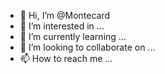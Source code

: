 - 👋 Hi, I’m @Montecard
- 👀 I’m interested in ...
- 🌱 I’m currently learning ...
- 💞️ I’m looking to collaborate on ...
- 📫 How to reach me ...

<!---
Montecard/Montecard is a ✨ special ✨ repository because its `README.md` (this file) appears on your GitHub profile.
You can click the Preview link to take a look at your changes.
--->
